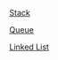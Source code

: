 [Stack](https://github.com/TarikCata/Algoritmi-Strukture-Podataka/blob/main/Strukture%20Podataka/SPA/Stack.h)

[Queue](https://github.com/TarikCata/Algoritmi-Strukture-Podataka/blob/main/Strukture%20Podataka/SPA/Red.h)

[Linked List](https://github.com/TarikCata/Algoritmi-Strukture-Podataka/blob/main/Strukture%20Podataka/SPA/Lista.h)
